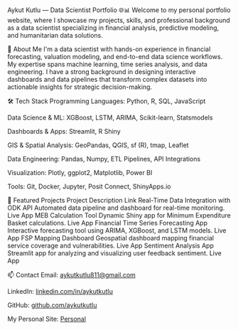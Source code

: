 Aykut Kutlu — Data Scientist Portfolio 🌐📊
Welcome to my personal portfolio website, where I showcase my projects, skills, and professional background as a data scientist specializing in financial analysis, predictive modeling, and humanitarian data solutions.

🚀 About Me
I'm a data scientist with hands-on experience in financial forecasting, valuation modeling, and end-to-end data science workflows. My expertise spans machine learning, time series analysis, and data engineering. I have a strong background in designing interactive dashboards and data pipelines that transform complex datasets into actionable insights for strategic decision-making.

🛠️ Tech Stack
Programming Languages: Python, R, SQL, JavaScript

Data Science & ML: XGBoost, LSTM, ARIMA, Scikit-learn, Statsmodels

Dashboards & Apps: Streamlit, R Shiny

GIS & Spatial Analysis: GeoPandas, QGIS, sf (R), tmap, Leaflet

Data Engineering: Pandas, Numpy, ETL Pipelines, API Integrations

Visualization: Plotly, ggplot2, Matplotlib, Power BI

Tools: Git, Docker, Jupyter, Posit Connect, ShinyApps.io

📂 Featured Projects
Project	Description	Link
Real-Time Data Integration with ODK API	Automated data pipeline and dashboard for real-time monitoring.	Live App
MEB Calculation Tool	Dynamic Shiny app for Minimum Expenditure Basket calculations.	Live App
Financial Time Series Forecasting App	Interactive forecasting tool using ARIMA, XGBoost, and LSTM models.	Live App
FSP Mapping Dashboard	Geospatial dashboard mapping financial service coverage and vulnerabilities.	Live App
Sentiment Analysis App	Streamlit app for analyzing and visualizing user feedback sentiment.	Live App

📫 Contact
Email: aykutkutlu811@gmail.com

LinkedIn: [linkedin.com/in/aykutkutlu](https://www.linkedin.com/in/aykut-kutlu-562867236/)

GitHub: [github.com/aykutkutlu](https://github.com/AykutKutlu)

My Personal Site: [Personal](https://aykutkutlu.github.io/AykutKutlu/index.html)

